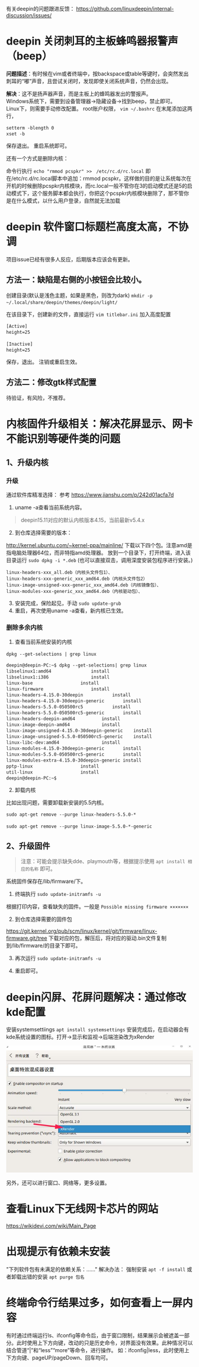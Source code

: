 有关deepin的问题跟进反馈：
https://github.com/linuxdeepin/internal-discussion/issues/


# deepin 关闭刺耳的主板蜂鸣器报警声（beep）

**问题描述**：有时候在vim或者终端中，按backspace或table等键时，会突然发出刺耳的“嘟”声音，且尝试关闭时，发现即使关闭系统声音，仍然会出现。

**解决**：这不是扬声器声音，而是主板上的蜂鸣器发出的警报声。  
Windows系统下，需要到设备管理器->隐藏设备->找到beep，禁止即可。  
Linux下，则需要手动修改配置。
root账户权限， `vim ~/.bashrc` 
在末尾添加这两行，

``` 
setterm -blength 0
xset -b
```

保存退出。
重启系统即可。

还有一个方式是删除内核：

命令行执行
`echo "rmmod pcspkr" >>　/etc/rc.d/rc.local`
即在/etc/rc.d/rc.local脚本中追加：rmmod pcspkr。这样做的目的是让系统每次在开机的时候删除pcspkr内核模块，而rc.local一般不管你在3的启动模式还是5的启动模式下，这个服务脚本都会执行，你把这个pcspkr内核模块删除了，那不管你是在什么模式，以什么用户登录，自然就无法加载

# deepin 软件窗口标题栏高度太高，不协调

项目issue已经有很多人反应，后期版本应该会有更新。

## 方法一：缺陷是右侧的小按钮会比较小。

创建目录(默认是浅色主题，如果是黑色，则改为dark)
`mkdir -p ~/.local/share/deepin/themes/deepin/light/` 

在该目录下，创建新的文件，直接运行
`vim titlebar.ini` 
加入高度配置

``` 
[Active]
height=25

[Inactive]
height=25
```

保存，退出。
注销或重启生效。

## 方法二：修改gtk样式配置

待验证，有风险，不推荐。

# 内核固件升级相关：解决花屏显示、网卡不能识别等硬件类的问题

## 1、升级内核

### 升级
通过软件库精准选择：
参考 https://www.jianshu.com/p/242d01acfa7d

1. uname -a查看当前系统内容。

> deepin15.11对应的默认内核版本4.15，当前最新v5.4.x

2. 到仓库选择需要的版本：

http://kernel.ubuntu.com/~kernel-ppa/mainline/
下载以下四个包。注意amd是指电脑处理器64位，而非特指amd处理器。
放到一个目录下，打开终端，进入该目录运行
`sudo dpkg -i *.deb` (也可以直接双击，调用深度安装包程序进行安装。)

``` 
linux-headers-xxx_all.deb（内核头文件包1）、
linux-headers-xxx-generic_xxx_amd64.deb（内核头文件包2）
linux-image-unsigned-xxx-generic_xxx_amd64.deb（内核镜像包）、
linux-modules-xxx-generic_xxx_amd64.deb（内核驱动包）、
```

3. 安装完成，保险起见，手动 `sudo update-grub` 
4. 重启，再次使用uname -a查看，新内核已生效。

### 删除多余内核

1. 查看当前系统安装的内核

`dpkg --get-selections | grep linux ` 

``` 
deepin@deepin-PC:~$ dpkg --get-selections| grep linux
libselinux1:amd64				install
libselinux1:i386				install
linux-base					install
linux-firmware					install
linux-headers-4.15.0-30deepin			install
linux-headers-4.15.0-30deepin-generic		install
linux-headers-5.5.0-050500rc5			install
linux-headers-5.5.0-050500rc5-generic		install
linux-headers-deepin-amd64			install
linux-image-deepin-amd64			install
linux-image-unsigned-4.15.0-30deepin-generic	install
linux-image-unsigned-5.5.0-050500rc5-generic	install
linux-libc-dev:amd64				install
linux-modules-4.15.0-30deepin-generic		install
linux-modules-5.5.0-050500rc5-generic		install
linux-modules-extra-4.15.0-30deepin-generic	install
pptp-linux					install
util-linux					install
deepin@deepin-PC:~$ 

```

2. 卸载内核

比如出现问题，需要卸载新安装的5.5内核。

``` 
sudo apt-get remove --purge linux-headers-5.5.0-*

sudo apt-get remove --purge linux-image-5.5.0-*-generic
```

## 2、升级固件

> 注意：可能会提示缺失dde、playmouth等，根据提示使用 `apt install 相应的名称` 即可。

系统固件保存在/lib/firmware/下。

1. 终端执行 `sudo update-initramfs -u` 

根据打印内容，查看缺失的固件。一般是 `Possible missing firmware ×××××××` 

2. 到仓库选择需要的固件包

https://git.kernel.org/pub/scm/linux/kernel/git/firmware/linux-firmware.git/tree
下载对应的包，解压后，将对应的驱动.bin文件复制到/lib/firmware/的目录下即可。

3. 再次运行 `sudo update-initramfs -u` 

4. 重启即可。

# deepin闪屏、花屏问题解决：通过修改kde配置

安装systemsettiings
`apt install systemsettings` 
安装完成后，在启动器会有kde系统设置的图标。打开->显示和监视->后端渲染改为xRender

![img](./images/问题解决-修改渲染后端为xRender.jpg)

另外，还可以进行窗口、网络等，更多设置。

# 查看Linux下无线网卡芯片的网站

https://wikidevi.com/wiki/Main_Page

# 出现提示有依赖未安装

"下列软件包有未满足的依赖关系：……"
解决办法：
强制安装
`apt -f install` 
或者卸载出错的安装
`apt purge 包名` 

# 终端命令行结果过多，如何查看上一屏内容

有时通过终端运行ls、ifconfig等命令后，由于窗口限制，结果展示会被遮盖一部分。此时使用上下方向键，改动的只是历史命令，对界面没有效果。此种情况可以结合管道“|”和“less”“more”等命令，进行操作。
如：ifconfig|less，此时使用上下方向键、pageUP/pageDown、回车均可。